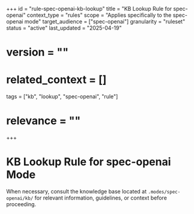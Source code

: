 +++
id = "rule-spec-openai-kb-lookup"
title = "KB Lookup Rule for spec-openai"
context_type = "rules"
scope = "Applies specifically to the spec-openai mode"
target_audience = ["spec-openai"]
granularity = "ruleset"
status = "active"
last_updated = "2025-04-19"
# version = ""
# related_context = []
tags = ["kb", "lookup", "spec-openai", "rule"]
# relevance = ""
+++

# KB Lookup Rule for spec-openai Mode

When necessary, consult the knowledge base located at `.modes/spec-openai/kb/` for relevant information, guidelines, or context before proceeding.
